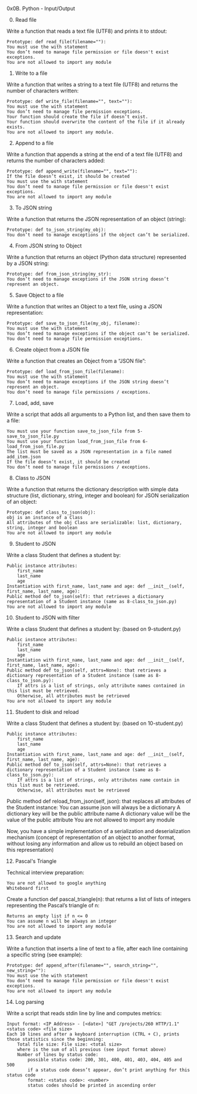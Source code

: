 0x0B. Python - Input/Output

0. Read file

Write a function that reads a text file (UTF8) and prints it to stdout:

	Prototype: def read_file(filename=""):
	You must use the with statement
	You don’t need to manage file permission or file doesn't exist exceptions.
	You are not allowed to import any module

1. Write to a file

Write a function that writes a string to a text file (UTF8) and returns the number of characters written:

	Prototype: def write_file(filename="", text=""):
	You must use the with statement
	You don’t need to manage file permission exceptions.
	Your function should create the file if doesn’t exist.
	Your function should overwrite the content of the file if it already exists.
	You are not allowed to import any module.

2. Append to a file

Write a function that appends a string at the end of a text file (UTF8) and returns the number of characters added:

	Prototype: def append_write(filename="", text=""):
	If the file doesn’t exist, it should be created
	You must use the with statement
	You don’t need to manage file permission or file doesn't exist exceptions.
	You are not allowed to import any module
	

3. To JSON string

Write a function that returns the JSON representation of an object (string):

	Prototype: def to_json_string(my_obj):
	You don’t need to manage exceptions if the object can’t be serialized.

4. From JSON string to Object

Write a function that returns an object (Python data structure) represented by a JSON string:

	Prototype: def from_json_string(my_str):
	You don’t need to manage exceptions if the JSON string doesn’t represent an object.

5. Save Object to a file

Write a function that writes an Object to a text file, using a JSON representation:

	Prototype: def save_to_json_file(my_obj, filename):
	You must use the with statement
	You don’t need to manage exceptions if the object can’t be serialized.
	You don’t need to manage file permission exceptions.

6. Create object from a JSON file

Write a function that creates an Object from a “JSON file”:

	Prototype: def load_from_json_file(filename):
	You must use the with statement
	You don’t need to manage exceptions if the JSON string doesn’t represent an object.
	You don’t need to manage file permissions / exceptions.

7. Load, add, save

Write a script that adds all arguments to a Python list, and then save them to a file:

	You must use your function save_to_json_file from 5-save_to_json_file.py
	You must use your function load_from_json_file from 6-load_from_json_file.py
	The list must be saved as a JSON representation in a file named add_item.json
	If the file doesn’t exist, it should be created
	You don’t need to manage file permissions / exceptions.

8. Class to JSON

Write a function that returns the dictionary description with simple data structure (list, dictionary, string, integer and boolean) for JSON serialization of an object:

	Prototype: def class_to_json(obj):
	obj is an instance of a Class
	All attributes of the obj Class are serializable: list, dictionary, string, integer and boolean
	You are not allowed to import any module

9. Student to JSON

Write a class Student that defines a student by:

	Public instance attributes:
		first_name
		last_name
		age
	Instantiation with first_name, last_name and age: def __init__(self, first_name, last_name, age):
	Public method def to_json(self): that retrieves a dictionary representation of a Student instance (same as 8-class_to_json.py)
	You are not allowed to import any module

10. Student to JSON with filter

Write a class Student that defines a student by: (based on 9-student.py)

	Public instance attributes:
		first_name
		last_name
		age
	Instantiation with first_name, last_name and age: def __init__(self, first_name, last_name, age):
	Public method def to_json(self, attrs=None): that retrieves a dictionary representation of a Student instance (same as 8-class_to_json.py):
		If attrs is a list of strings, only attribute names contained in this list must be retrieved.
		Otherwise, all attributes must be retrieved
	You are not allowed to import any module

11. Student to disk and reload

Write a class Student that defines a student by: (based on 10-student.py)

	Public instance attributes:
		first_name
		last_name
		age
	Instantiation with first_name, last_name and age: def __init__(self, first_name, last_name, age):
	Public method def to_json(self, attrs=None): that retrieves a dictionary representation of a Student instance (same as 8-class_to_json.py):
		If attrs is a list of strings, only attributes name contain in this list must be retrieved.
		Otherwise, all attributes must be retrieved
Public method def reload_from_json(self, json): that replaces all attributes of the Student instance:
		You can assume json will always be a dictionary
		A dictionary key will be the public attribute name
		A dictionary value will be the value of the public attribute
	You are not allowed to import any module

Now, you have a simple implementation of a serialization and deserialization mechanism (concept of representation of an object to another format, without losing any information and allow us to rebuild an object based on this representation)

12. Pascal's Triangle

Technical interview preparation:

	You are not allowed to google anything
	Whiteboard first

Create a function def pascal_triangle(n): that returns a list of lists of integers representing the Pascal’s triangle of n:

	Returns an empty list if n <= 0
	You can assume n will be always an integer
	You are not allowed to import any module

13. Search and update

Write a function that inserts a line of text to a file, after each line containing a specific string (see example):

	Prototype: def append_after(filename="", search_string="", new_string=""):
	You must use the with statement
	You don’t need to manage file permission or file doesn't exist exceptions.
	You are not allowed to import any module

14. Log parsing

Write a script that reads stdin line by line and computes metrics:

	Input format: <IP Address> - [<date>] "GET /projects/260 HTTP/1.1" <status code> <file size>
	Each 10 lines and after a keyboard interruption (CTRL + C), prints those statistics since the beginning:
		Total file size: File size: <total size>
		where is the sum of all previous (see input format above)
		Number of lines by status code:
			possible status code: 200, 301, 400, 401, 403, 404, 405 and 500
			if a status code doesn’t appear, don’t print anything for this status code
			format: <status code>: <number>
			status codes should be printed in ascending order
